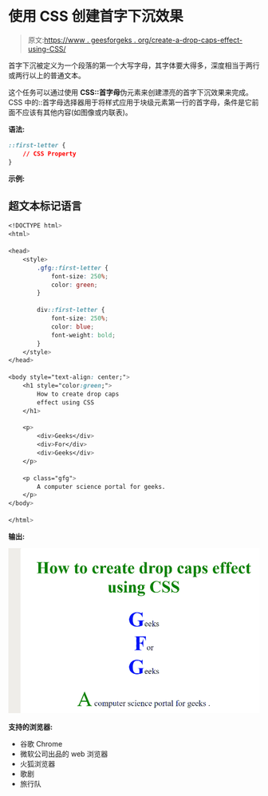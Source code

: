 # 使用 CSS 创建首字下沉效果

> 原文:[https://www . geesforgeks . org/create-a-drop-caps-effect-using-CSS/](https://www.geeksforgeeks.org/create-a-drop-caps-effect-using-css/)

首字下沉被定义为一个段落的第一个大写字母，其字体要大得多，深度相当于两行或两行以上的普通文本。

这个任务可以通过使用 **CSS::首字母**伪元素来创建漂亮的首字下沉效果来完成。CSS 中的::首字母选择器用于将样式应用于块级元素第一行的首字母，条件是它前面不应该有其他内容(如图像或内联表)。

**语法:**

```css
::first-letter {
    // CSS Property 
}
```

**示例:**

## 超文本标记语言

```css
<!DOCTYPE html>
<html>

<head>
    <style>
        .gfg::first-letter {
            font-size: 250%;
            color: green;
        }

        div::first-letter {
            font-size: 250%;
            color: blue;
            font-weight: bold;
        }
    </style>
</head>

<body style="text-align: center;">
    <h1 style="color:green;">
        How to create drop caps 
        effect using CSS
    </h1>

    <p>
        <div>Geeks</div>
        <div>For</div>
        <div>Geeks</div>
    </p>

    <p class="gfg">
        A computer science portal for geeks.
    </p>
</body>

</html>
```

**输出:**

![](img/7f2fc08585c4fb27145c528b65377230.png)

**支持的浏览器:**

*   谷歌 Chrome
*   微软公司出品的 web 浏览器
*   火狐浏览器
*   歌剧
*   旅行队